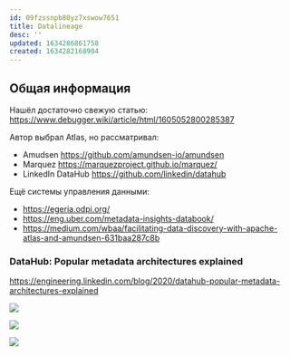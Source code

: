 ```yaml
---
id: 09fzssnpb80yz7xswow7651
title: Datalineage
desc: ''
updated: 1634286861758
created: 1634282168904
---
```


## Общая информация

Нашёл достаточно свежую статью: https://www.debugger.wiki/article/html/1605052800285387

Автор выбрал Atlas, но рассматривал:

* Amudsen https://github.com/amundsen-io/amundsen
* Marquez https://marquezproject.github.io/marquez/
* LinkedIn DataHub https://github.com/linkedin/datahub

Ещё системы управления данными:

* https://egeria.odpi.org/
* https://eng.uber.com/metadata-insights-databook/
* https://medium.com/wbaa/facilitating-data-discovery-with-apache-atlas-and-amundsen-631baa287c8b

### DataHub: Popular metadata architectures explained

https://engineering.linkedin.com/blog/2020/datahub-popular-metadata-architectures-explained

![](/assets/images/2021-10-15-13-30-00.png)

![](/assets/images/2021-10-15-13-33-18.png)

![](/assets/images/2021-10-15-13-33-37.png)
